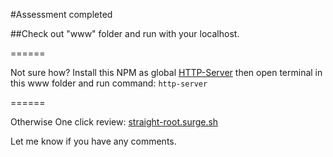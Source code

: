 #Assessment completed

##Check out "www" folder and run with your localhost.

======

Not sure how?
Install this NPM as global [HTTP-Server](https://www.npmjs.com/package/http-server)
then open terminal in this www folder and run command: ```http-server```

======

Otherwise
One click review: [straight-root.surge.sh](straight-root.surge.sh)



Let me know if you have any comments.
